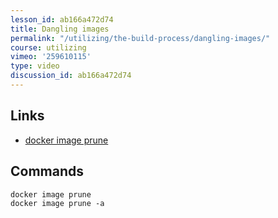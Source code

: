 ```yaml
---
lesson_id: ab166a472d74
title: Dangling images
permalink: "/utilizing/the-build-process/dangling-images/"
course: utilizing
vimeo: '259610115'
type: video
discussion_id: ab166a472d74
---
```


## Links
* [docker image prune](https://docs.docker.com/engine/reference/commandline/image_prune/)

## Commands
```
docker image prune
docker image prune -a
```
